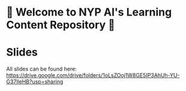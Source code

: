 # 🤯 Welcome to NYP AI's Learning Content Repository 🤯

# Slides 
All slides can be found here:
https://drive.google.com/drive/folders/1oLsZOoj1W8GE5IP3AhUh-YU-G37lleHB?usp=sharing

